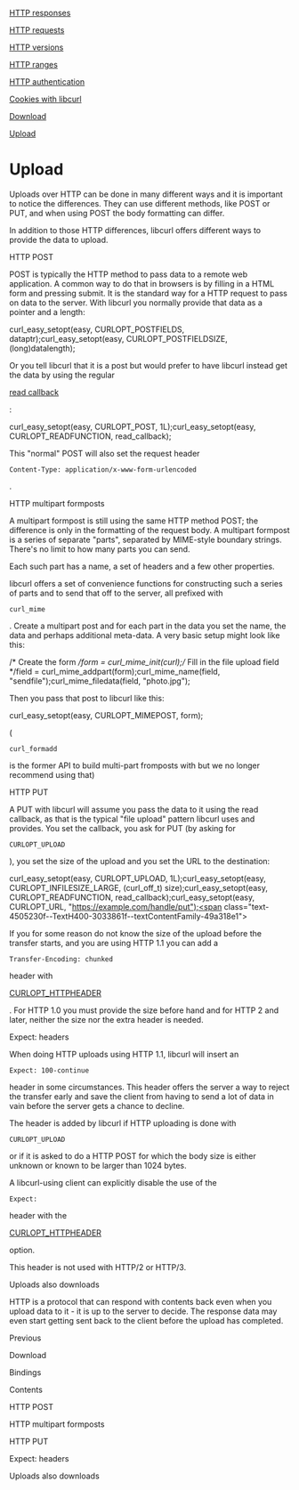 <a href="responses.html" class="navButton-94f2579c--pageItemWithChildrenNested-2c5d8183--navButtonClickable-161b88ca">

<span class="text-4505230f--UIH300-2063425d--textContentFamily-49a318e1--navButtonLabel-14a4968f">HTTP responses</span>

</a>

<a href="requests.html" class="navButton-94f2579c--pageItemWithChildrenNested-2c5d8183--navButtonClickable-161b88ca">

<span class="text-4505230f--UIH300-2063425d--textContentFamily-49a318e1--navButtonLabel-14a4968f">HTTP requests</span>

</a>

<a href="versions.html" class="navButton-94f2579c--pageItemWithChildrenNested-2c5d8183--navButtonClickable-161b88ca">

<span class="text-4505230f--UIH300-2063425d--textContentFamily-49a318e1--navButtonLabel-14a4968f">HTTP versions</span>

</a>

<a href="ranges.html" class="navButton-94f2579c--pageItemWithChildrenNested-2c5d8183--navButtonClickable-161b88ca">

<span class="text-4505230f--UIH300-2063425d--textContentFamily-49a318e1--navButtonLabel-14a4968f">HTTP ranges</span>

</a>

<a href="auth.html" class="navButton-94f2579c--pageItemWithChildrenNested-2c5d8183--navButtonClickable-161b88ca">

<span class="text-4505230f--UIH300-2063425d--textContentFamily-49a318e1--navButtonLabel-14a4968f">HTTP authentication</span>

</a>

<a href="cookies.html" class="navButton-94f2579c--pageItemWithChildrenNested-2c5d8183--navButtonClickable-161b88ca">

<span class="text-4505230f--UIH300-2063425d--textContentFamily-49a318e1--navButtonLabel-14a4968f">Cookies with libcurl</span>

</a>

<a href="download.html" class="navButton-94f2579c--pageItemWithChildrenNested-2c5d8183--navButtonClickable-161b88ca">

<span class="text-4505230f--UIH300-2063425d--textContentFamily-49a318e1--navButtonLabel-14a4968f">Download</span>

</a>

<a href="upload.html" class="navButton-94f2579c--pageItemWithChildrenNested-2c5d8183--navButtonClickable-161b88ca--navButtonOpened-6a88552e">

<span class="text-4505230f--UIH300-2063425d--textContentFamily-49a318e1--navButtonLabel-14a4968f">Upload</span>

</a>

# <span class="text-4505230f--DisplayH900-bfb998fa--textContentFamily-49a318e1">Upload</span>

<span class="text-4505230f--UIH300-2063425d--textUIFamily-5ebd8e40--text-8ee2c8b2">

</span>

<span class="text-4505230f--UIH300-2063425d--textUIFamily-5ebd8e40--text-8ee2c8b2">

</span>

<span class="text-4505230f--TextH400-3033861f--textContentFamily-49a318e1">

<span data-key="4b9465b99506453a9a19822dd6b98f21">

<span data-offset-key="4b9465b99506453a9a19822dd6b98f21:0">Uploads over HTTP can be done in many different ways and it is important to notice the differences. They can use different methods, like POST or PUT, and when using POST the body formatting can differ.</span>

</span>

</span>

<span class="text-4505230f--TextH400-3033861f--textContentFamily-49a318e1">

<span data-key="9760345fba2f4f7584f00a3865e0e164">

<span data-offset-key="9760345fba2f4f7584f00a3865e0e164:0">In addition to those HTTP differences, libcurl offers different ways to provide the data to upload.</span>

</span>

</span>

<span class="text-4505230f--HeadingH700-04e1a2a3--textContentFamily-49a318e1">

<span data-key="7eda40d20b8d4d0fb71d417137ea44d2">

<span data-offset-key="7eda40d20b8d4d0fb71d417137ea44d2:0">HTTP POST</span>

</span>

</span>

<span class="text-4505230f--TextH400-3033861f--textContentFamily-49a318e1">

<span data-key="b92b2147fe1c441b9f979680d4719213">

<span data-offset-key="b92b2147fe1c441b9f979680d4719213:0">POST is typically the HTTP method to pass data to a remote web application. A common way to do that in browsers is by filling in a HTML form and pressing submit. It is the standard way for a HTTP request to pass on data to the server. With libcurl you normally provide that data as a pointer and a length:</span>

</span>

</span>    curl_easy_setopt(easy, CURLOPT_POSTFIELDS, dataptr);curl_easy_setopt(easy, CURLOPT_POSTFIELDSIZE, (long)datalength);<span class="text-4505230f--TextH400-3033861f--textContentFamily-49a318e1">

<span data-key="febc65f65a32408495d883ecd0195ffe">

<span data-offset-key="febc65f65a32408495d883ecd0195ffe:0">Or you tell libcurl that it is a post but would prefer to have libcurl instead get the data by using the regular </span>

</span>

<a href="https://github.com/bagder/everything-curl/tree/ac82fad6784dcc3f536df03d1d97bad1849a59c8/libcurl-http/callback-read.md" class="link-a079aa82--primary-53a25e66--link-faf6c434">

<span data-key="311ab0783b8a4f48b7093b944ca706af">

<span data-offset-key="311ab0783b8a4f48b7093b944ca706af:0">read callback</span>

</span>

</a>

<span data-key="4d6a2bccf01f4ffb83e394b659e368df">

<span data-offset-key="4d6a2bccf01f4ffb83e394b659e368df:0">:</span>

</span>

</span>    curl_easy_setopt(easy, CURLOPT_POST, 1L);curl_easy_setopt(easy, CURLOPT_READFUNCTION, read_callback);<span class="text-4505230f--TextH400-3033861f--textContentFamily-49a318e1">

<span data-key="797454268df34b4e9fb478e0fff94f9f">

<span data-offset-key="797454268df34b4e9fb478e0fff94f9f:0">This "normal" POST will also set the request header </span>

<span data-offset-key="797454268df34b4e9fb478e0fff94f9f:1">`Content-Type: application/x-www-form-urlencoded`</span>

<span data-offset-key="797454268df34b4e9fb478e0fff94f9f:2">.</span>

</span>

</span>

<span class="text-4505230f--HeadingH700-04e1a2a3--textContentFamily-49a318e1">

<span data-key="472e4c4fdf2a4012af7d8e6a6aaa30b1">

<span data-offset-key="472e4c4fdf2a4012af7d8e6a6aaa30b1:0">HTTP multipart formposts</span>

</span>

</span>

<span class="text-4505230f--TextH400-3033861f--textContentFamily-49a318e1">

<span data-key="242c9ddc3c80465db240edcf1db7c3e1">

<span data-offset-key="242c9ddc3c80465db240edcf1db7c3e1:0">A multipart formpost is still using the same HTTP method POST; the difference is only in the formatting of the request body. A multipart formpost is a series of separate "parts", separated by MIME-style boundary strings. There's no limit to how many parts you can send.</span>

</span>

</span>

<span class="text-4505230f--TextH400-3033861f--textContentFamily-49a318e1">

<span data-key="6c61c0e6399843c0b0d6eed8d413dc4c">

<span data-offset-key="6c61c0e6399843c0b0d6eed8d413dc4c:0">Each such part has a name, a set of headers and a few other properties.</span>

</span>

</span>

<span class="text-4505230f--TextH400-3033861f--textContentFamily-49a318e1">

<span data-key="8d5b26b5d185421a98a28983ba61bda7">

<span data-offset-key="8d5b26b5d185421a98a28983ba61bda7:0">libcurl offers a set of convenience functions for constructing such a series of parts and to send that off to the server, all prefixed with </span>

<span data-offset-key="8d5b26b5d185421a98a28983ba61bda7:1">`curl_mime`</span>

<span data-offset-key="8d5b26b5d185421a98a28983ba61bda7:2">. Create a multipart post and for each part in the data you set the name, the data and perhaps additional meta-data. A very basic setup might look like this:</span>

</span>

</span>    /* Create the form */form = curl_mime_init(curl);​/* Fill in the file upload field */field = curl_mime_addpart(form);curl_mime_name(field, "sendfile");curl_mime_filedata(field, "photo.jpg");<span class="text-4505230f--TextH400-3033861f--textContentFamily-49a318e1">

<span data-key="293b2b28b35e4a05ae4df35b2aa5aa8c">

<span data-offset-key="293b2b28b35e4a05ae4df35b2aa5aa8c:0">Then you pass that post to libcurl like this:</span>

</span>

</span>    curl_easy_setopt(easy, CURLOPT_MIMEPOST, form);<span class="text-4505230f--TextH400-3033861f--textContentFamily-49a318e1">

<span data-key="0b6e0b6c89ef4ac6be5082fc5fee776f">

<span data-offset-key="0b6e0b6c89ef4ac6be5082fc5fee776f:0">(</span>

<span data-offset-key="0b6e0b6c89ef4ac6be5082fc5fee776f:1">`curl_formadd`</span>

<span data-offset-key="0b6e0b6c89ef4ac6be5082fc5fee776f:2"> is the former API to build multi-part fromposts with but we no longer recommend using that)</span>

</span>

</span>

<span class="text-4505230f--HeadingH700-04e1a2a3--textContentFamily-49a318e1">

<span data-key="db441dcc895749cd8bf1267f785205fc">

<span data-offset-key="db441dcc895749cd8bf1267f785205fc:0">HTTP PUT</span>

</span>

</span>

<span class="text-4505230f--TextH400-3033861f--textContentFamily-49a318e1">

<span data-key="77a91fa358644f38ae745f0c4eee01af">

<span data-offset-key="77a91fa358644f38ae745f0c4eee01af:0">A PUT with libcurl will assume you pass the data to it using the read callback, as that is the typical "file upload" pattern libcurl uses and provides. You set the callback, you ask for PUT (by asking for </span>

<span data-offset-key="77a91fa358644f38ae745f0c4eee01af:1">`CURLOPT_UPLOAD`</span>

<span data-offset-key="77a91fa358644f38ae745f0c4eee01af:2">), you set the size of the upload and you set the URL to the destination:</span>

</span>

</span>    curl_easy_setopt(easy, CURLOPT_UPLOAD, 1L);curl_easy_setopt(easy, CURLOPT_INFILESIZE_LARGE, (curl_off_t) size);curl_easy_setopt(easy, CURLOPT_READFUNCTION, read_callback);curl_easy_setopt(easy, CURLOPT_URL, "https://example.com/handle/put");<span class="text-4505230f--TextH400-3033861f--textContentFamily-49a318e1">

<span data-key="cb96fd5146774c14a652c911d860c35c">

<span data-offset-key="cb96fd5146774c14a652c911d860c35c:0">If you for some reason do not know the size of the upload before the transfer starts, and you are using HTTP 1.1 you can add a </span>

<span data-offset-key="cb96fd5146774c14a652c911d860c35c:1">`Transfer-Encoding: chunked`</span>

<span data-offset-key="cb96fd5146774c14a652c911d860c35c:2"> header with </span>

</span>

<a href="https://github.com/bagder/everything-curl/tree/ac82fad6784dcc3f536df03d1d97bad1849a59c8/libcurl-http/libcurl-http-requests.md" class="link-a079aa82--primary-53a25e66--link-faf6c434">

<span data-key="88250193cb614439953fb6c0fb8bf154">

<span data-offset-key="88250193cb614439953fb6c0fb8bf154:0">CURLOPT_HTTPHEADER</span>

</span>

</a>

<span data-key="b1ca05615fa34423a2541ed5ff50c944">

<span data-offset-key="b1ca05615fa34423a2541ed5ff50c944:0">. For HTTP 1.0 you must provide the size before hand and for HTTP 2 and later, neither the size nor the extra header is needed.</span>

</span>

</span>

<span class="text-4505230f--HeadingH700-04e1a2a3--textContentFamily-49a318e1">

<span data-key="c8d706d571ba4b7784ba3f21751bc718">

<span data-offset-key="c8d706d571ba4b7784ba3f21751bc718:0">Expect: headers</span>

</span>

</span>

<span class="text-4505230f--TextH400-3033861f--textContentFamily-49a318e1">

<span data-key="7cde546ea03e42efa4f580bb4faef3d8">

<span data-offset-key="7cde546ea03e42efa4f580bb4faef3d8:0">When doing HTTP uploads using HTTP 1.1, libcurl will insert an </span>

<span data-offset-key="7cde546ea03e42efa4f580bb4faef3d8:1">`Expect: 100-continue`</span>

<span data-offset-key="7cde546ea03e42efa4f580bb4faef3d8:2"> header in some circumstances. This header offers the server a way to reject the transfer early and save the client from having to send a lot of data in vain before the server gets a chance to decline.</span>

</span>

</span>

<span class="text-4505230f--TextH400-3033861f--textContentFamily-49a318e1">

<span data-key="7b4707648876413a9a3e131ed1880e8d">

<span data-offset-key="7b4707648876413a9a3e131ed1880e8d:0">The header is added by libcurl if HTTP uploading is done with </span>

<span data-offset-key="7b4707648876413a9a3e131ed1880e8d:1">`CURLOPT_UPLOAD`</span>

<span data-offset-key="7b4707648876413a9a3e131ed1880e8d:2"> or if it is asked to do a HTTP POST for which the body size is either unknown or known to be larger than 1024 bytes.</span>

</span>

</span>

<span class="text-4505230f--TextH400-3033861f--textContentFamily-49a318e1">

<span data-key="6658ace119324949900014de14687e5e">

<span data-offset-key="6658ace119324949900014de14687e5e:0">A libcurl-using client can explicitly disable the use of the </span>

<span data-offset-key="6658ace119324949900014de14687e5e:1">`Expect:`</span>

<span data-offset-key="6658ace119324949900014de14687e5e:2"> header with the </span>

</span>

<a href="https://github.com/bagder/everything-curl/tree/ac82fad6784dcc3f536df03d1d97bad1849a59c8/libcurl-http/libcurl-http-requests.md" class="link-a079aa82--primary-53a25e66--link-faf6c434">

<span data-key="de4d5ef20244428692b5b64393188afe">

<span data-offset-key="de4d5ef20244428692b5b64393188afe:0">CURLOPT_HTTPHEADER</span>

</span>

</a>

<span data-key="bd13b993bd8b4b4ebc056c0667be4822">

<span data-offset-key="bd13b993bd8b4b4ebc056c0667be4822:0"> option.</span>

</span>

</span>

<span class="text-4505230f--TextH400-3033861f--textContentFamily-49a318e1">

<span data-key="42315ab3dc1249deab71fe17bb43d929">

<span data-offset-key="42315ab3dc1249deab71fe17bb43d929:0">This header is not used with HTTP/2 or HTTP/3.</span>

</span>

</span>

<span class="text-4505230f--HeadingH700-04e1a2a3--textContentFamily-49a318e1">

<span data-key="6a086749ec804848b737771738bf4cda">

<span data-offset-key="6a086749ec804848b737771738bf4cda:0">Uploads also downloads</span>

</span>

</span>

<span class="text-4505230f--TextH400-3033861f--textContentFamily-49a318e1">

<span data-key="57a9c00c606f49f39a831319415ba85f">

<span data-offset-key="57a9c00c606f49f39a831319415ba85f:0">HTTP is a protocol that can respond with contents back even when you upload data to it - it is up to the server to decide. The response data may even start getting sent back to the client before the upload has completed.</span>

</span>

</span>

<a href="download.html" class="reset-3c756112--card-6570f064--whiteCard-fff091a4--cardPrevious-56a5e674">

</a>

<span class="text-4505230f--TextH200-a3425406--textContentFamily-49a318e1">Previous</span>

<span class="text-4505230f--UIH400-4e41e82a--textContentFamily-49a318e1">Download</span>

<a href="../bindings.html" class="reset-3c756112--card-6570f064--whiteCard-fff091a4--cardNext-19241c42">

</a>

<span class="text-4505230f--UIH400-4e41e82a--textContentFamily-49a318e1">Bindings</span>

<span class="text-4505230f--InfoH100-1e92e1d1--textContentFamily-49a318e1">Contents</span>

<a href="upload.html#http-post" class="reset-3c756112--menuItem-aa02f6ec--menuItemLight-757d5235--menuItemInline-173bdf97--pageTocItem-f4427024">

</a>

<span class="text-4505230f--UIH300-2063425d--textContentFamily-49a318e1">

<span class="text-4505230f--UIH200-50ead35f--textContentFamily-49a318e1">HTTP POST</span>

</span>

<a href="upload.html#http-multipart-formposts" class="reset-3c756112--menuItem-aa02f6ec--menuItemLight-757d5235--menuItemInline-173bdf97--pageTocItem-f4427024">

</a>

<span class="text-4505230f--UIH300-2063425d--textContentFamily-49a318e1">

<span class="text-4505230f--UIH200-50ead35f--textContentFamily-49a318e1">HTTP multipart formposts</span>

</span>

<a href="upload.html#http-put" class="reset-3c756112--menuItem-aa02f6ec--menuItemLight-757d5235--menuItemInline-173bdf97--pageTocItem-f4427024">

</a>

<span class="text-4505230f--UIH300-2063425d--textContentFamily-49a318e1">

<span class="text-4505230f--UIH200-50ead35f--textContentFamily-49a318e1">HTTP PUT</span>

</span>

<a href="upload.html#expect-headers" class="reset-3c756112--menuItem-aa02f6ec--menuItemLight-757d5235--menuItemInline-173bdf97--pageTocItem-f4427024">

</a>

<span class="text-4505230f--UIH300-2063425d--textContentFamily-49a318e1">

<span class="text-4505230f--UIH200-50ead35f--textContentFamily-49a318e1">Expect: headers</span>

</span>

<a href="upload.html#uploads-also-downloads" class="reset-3c756112--menuItem-aa02f6ec--menuItemLight-757d5235--menuItemInline-173bdf97--pageTocItem-f4427024">

</a>

<span class="text-4505230f--UIH300-2063425d--textContentFamily-49a318e1">

<span class="text-4505230f--UIH200-50ead35f--textContentFamily-49a318e1">Uploads also downloads</span>

</span>
